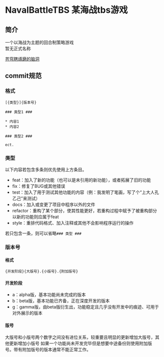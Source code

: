 # NavalBattleTBS 某海战tbs游戏

## 简介

一个以海战为主题的回合制策略游戏  
暂无正式名称

[苍穹瞎琢磨的脑洞](https://docs.qq.com/doc/DS3NBbmFaQ0puZVBq?ADPUBNO=27118&ADSESSION=1653785142&ADTAG=CLIENT.QQ.5797_.0&ADUIN=1393908967&tdsourcetag=s_pcqq_send_grpfile&u=a83db04db48f4b698fb1fc522c0f1364)

## commit规范

### 格式

```
[{类型}]{版本号}

### 类型1 ###

* 内容1
* 内容2

### 类型2 ###

ect.
```

### 类型

以下内容若包含多条则优先使用上方条目。

* feat：加入了新的功能（也可以是未引用的新功能），或者拓展了旧的功能
* fix：修复了BUG或其他错误
* test：加入了用于测试其他功能的内容（例：我发明了笔画，写了个“上大人孔乙己”来测试）
* docs：加入或变更了项目中程序以外的文件
* refactor：重构了某个部分，使其性能更好，若重构过程中赋予了被重构部分以新的功能则应属于feat
* style：重排代码格式、加入注释或其他不会影响程序运行的操作

若只包含一条，则可以省略`### 类型 ###`

### 版本号

#### 格式

`{开发阶段}{大版号}.{小版号}.{附加版号}`

#### 开发阶段

* a：alpha版，基本功能尚未完成的版本
* b：beta版，基本功能已齐备，正在深度开发的版本
* g：gamma版，由beta版衍生出，功能稳定且几乎没有开发中的痕迹、可用于对外展示的版本

#### 版号

大版号和小版号两个数字之间没有进位关系，较重要且明显的更新增加大版号，其他更新增加小版号
如果一个功能尚未开发完毕但是想要中途备份则使用附加版号。带有附加版号的版本通常不能正常工作。
